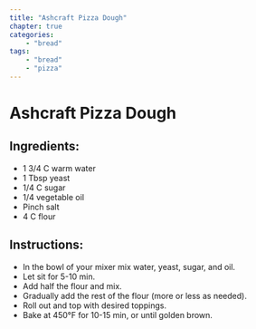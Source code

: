 ```yaml
---
title: "Ashcraft Pizza Dough"
chapter: true
categories: 
    - "bread"
tags:
    - "bread"
    - "pizza"
---
```

# Ashcraft Pizza Dough

## Ingredients:

- 1 3/4 C warm water
- 1 Tbsp yeast
- 1/4 C sugar
- 1/4 vegetable oil
- Pinch salt
- 4 C flour

## Instructions:

- In the bowl of your mixer mix water, yeast, sugar, and oil.
- Let sit for 5-10 min.
- Add half the flour and mix.
- Gradually add the rest of the flour (more or less as needed).
- Roll out and top with desired toppings.
- Bake at 450°F for 10-15 min, or until golden brown.
